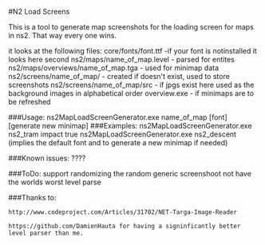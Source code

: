 
#N2 Load Screens

This is a tool to generate map screenshots for the loading screen for maps in ns2. That way every one wins.


it looks at the following files:
	core/fonts/font.ttf -if your font is notinstalled it looks here second
 	ns2/maps/name_of_map.level - parsed for entites
 	ns2/maps/overviews/name_of_map.tga - used for minimap data
 	ns2/screens/name_of_map/ - created if doesn't exist, used to store screenshots
 	ns2/screens/name_of_map/src - if jpgs exist here used as the background images in alphabetical order
 	overview.exe - if minimaps are to be refreshed


###Usage:
	ns2MapLoadScreenGenerator.exe name_of_map [font] [generate new minimap]
###Examples: 
	ns2MapLoadScreenGenerator.exe ns2_tram impact true
	ns2MapLoadScreenGenerator.exe ns2_descent (implies the default font and to generate a new minimap if needed)
	 

###Known issues:
	????

###ToDo:
	support randomizing the random generic screenshoot
	not have the worlds worst level parse
	
###Thanks to:

	http://www.codeproject.com/Articles/31702/NET-Targa-Image-Reader
	
	https://github.com/DamienHauta for having a signinficantly better level parser than me.
